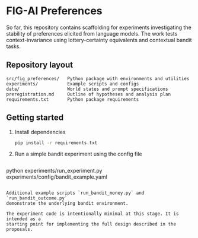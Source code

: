 # FIG-AI Preferences

So far, this repository contains scaffolding for experiments investigating the stability
of preferences elicited from language models. The work tests context-invariance using lottery-certainty equivalents and
contextual bandit tasks.

## Repository layout

```
src/fig_preferences/   Python package with environments and utilities
experiments/           Example scripts and configs
data/                  World states and prompt specifications
preregistration.md     Outline of hypotheses and analysis plan
requirements.txt       Python package requirements
```

## Getting started

1. Install dependencies
   ```bash
   pip install -r requirements.txt
   ```
2. Run a simple bandit experiment using the config file
   ```bash
  python experiments/run_experiment.py experiments/config/bandit_example.yaml
   ```

Additional example scripts `run_bandit_money.py` and `run_bandit_outcome.py`
demonstrate the underlying bandit environment.

The experiment code is intentionally minimal at this stage. It is intended as a
starting point for implementing the full design described in the proposals.
